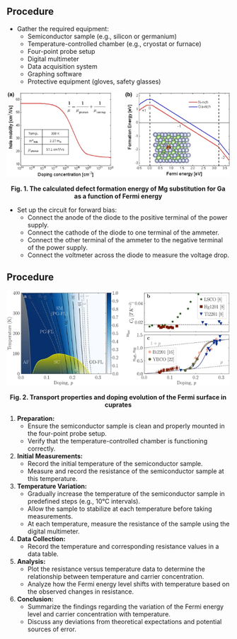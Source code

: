 ## Procedure

*   Gather the required equipment:
    *   Semiconductor sample (e.g., silicon or germanium)
    *   Temperature-controlled chamber (e.g., cryostat or furnace)
    *   Four-point probe setup
    *   Digital multimeter
    *   Data acquisition system
    *   Graphing software
    *   Protective equipment (gloves, safety glasses)
 
  <div align="center">
    <img src="images/FRB.png" alt="Semiconductor intrinsic carrier concentration versus temperature">
    <p><strong>Fig. 1. The calculated defect formation energy of Mg substitution for Ga as a function of Fermi energy</strong></p>
</div>


  

*   Set up the circuit for forward bias:
    *   Connect the anode of the diode to the positive terminal of the power supply.
    *   Connect the cathode of the diode to one terminal of the ammeter.
    *   Connect the other terminal of the ammeter to the negative terminal of the power supply.
    *   Connect the voltmeter across the diode to measure the voltage drop.

Procedure
---------
<div align="center">
<img src="images/FRB2.png"  />
<p><strong>Fig. 2. Transport properties and doping evolution of the Fermi surface in cuprates</strong></p>
</div>
  

  

1.  **Preparation:**
    *   Ensure the semiconductor sample is clean and properly mounted in the four-point probe setup.
    *   Verify that the temperature-controlled chamber is functioning correctly.
2.  **Initial Measurements:**
    *   Record the initial temperature of the semiconductor sample.
    *   Measure and record the resistance of the semiconductor sample at this temperature.
3.  **Temperature Variation:**
    *   Gradually increase the temperature of the semiconductor sample in predefined steps (e.g., 10°C intervals).
    *   Allow the sample to stabilize at each temperature before taking measurements.
    *   At each temperature, measure the resistance of the sample using the digital multimeter.
4.  **Data Collection:**
    *   Record the temperature and corresponding resistance values in a data table.
5.  **Analysis:**
    *   Plot the resistance versus temperature data to determine the relationship between temperature and carrier concentration.
    *   Analyze how the Fermi energy level shifts with temperature based on the observed changes in resistance.
6.  **Conclusion:**
    *   Summarize the findings regarding the variation of the Fermi energy level and carrier concentration with temperature.
    *   Discuss any deviations from theoretical expectations and potential sources of error.
